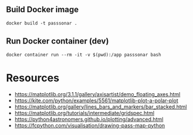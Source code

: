 
## Build Docker image

`docker build -t passsonar .`

## Run Docker container (dev)

`docker container run --rm -it -v $(pwd):/app passsonar bash`

# Resources

* https://matplotlib.org/3.1.1/gallery/axisartist/demo_floating_axes.html
* https://kite.com/python/examples/5561/matplotlib-plot-a-polar-plot
* https://matplotlib.org/gallery/lines_bars_and_markers/bar_stacked.html
* https://matplotlib.org/tutorials/intermediate/gridspec.html
* https://python4astronomers.github.io/plotting/advanced.html
* https://fcpython.com/visualisation/drawing-pass-map-python